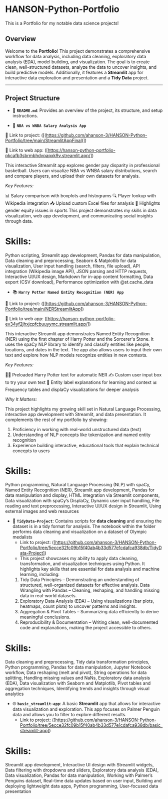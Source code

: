 # HANSON-Python-Portfolio

This is a Portfolio for my notable data science projects!


## Overview
Welcome to the **Portfolio**! This project demonstrates a comprehensive workflow for data analysis, including data cleaning, exploratory data analysis (EDA), model building, and visualization. The goal is to create clean, well-structured datasets, analyze the data to uncover insights, and build predictive models. Additionally, it features a **Streamlit** app for interactive data exploration and presentation and a **Tidy Data** project.

---

## Project Structure

- 📄 **`README.md`**: Provides an overview of the project, its structure, and setup instructions.

- 🏀 **`NBA vs WNBA Salary Analysis App`**
  
🔗 Link to project: ([(https://github.com/ahanson-3/HANSON-Python-Portfolio/tree/main/StreamlitAppFinal)])

🔗 Link to web app: ([https://hanson-python-portfolio-pkcafb3sbrmbhdvpapxk9v.streamlit.app/])

This interactive Streamlit app explores gender pay disparity in professional basketball. Users can visualize NBA vs WNBA salary distributions, search and compare players, and upload their own datasets for analysis.

*Key Features:*

📊 Salary comparison with boxplots and histograms
🔍 Player lookup with Wikipedia integration
📥 Upload custom Excel files for analysis
💬 Highlights gender equity issues in sports
This project demonstrates my skills in data visualization, web app development, and communicating social insights through data.

# Skills: 
Python scripting,
Streamlit app development,
Pandas for data manipulation,
Data cleaning and preprocessing,
Seaborn & Matplotlib for data visualization,
User input handling (search, filters, file upload),
API integration (Wikipedia image API),
JSON parsing and HTTP requests,
Interactive UI/UX design,
Markdown for in-app content formatting,
Data export (CSV download),
Performance optimization with @st.cache_data

- 📚 **`Harry Potter Named Entity Recognition (NER) App`**
  
🔗 Link to project: ([[https://github.com/ahanson-3/HANSON-Python-Portfolio/tree/main/NERStreamlitApp])

🔗 Link to web app: ([https://hanson-python-portfolio-ev34yf2jhxjcpfcbuuyymc.streamlit.app/])

This interactive Streamlit app demonstrates Named Entity Recognition (NER) using the first chapter of Harry Potter and the Sorcerer's Stone. It uses the spaCy NLP library to identify and classify entities like people, locations, and dates in the text. The app also allows users to input their own text and explore how NLP models recognize entities in new contexts.


*Key Features:*

🧙‍♂️ Preloaded Harry Potter text for automatic NER
✍️ Custom user input box to try your own text
🧠 Entity label explanations for learning and context
📊 Frequency tables and displaCy visualizations for deeper analysis

*Why It Matters:*

This project highlights my growing skill set in Natural Language Processing, interactive app development with Streamlit, and data presentation. It complements the rest of my portfolio by showing:
1. Proficiency in working with real-world unstructured data (text)
2. Understanding of NLP concepts like tokenization and named entity recognition
3. Experience building interactive, educational tools that explain technical concepts to users

# Skills:
Python programming,
Natural Language Processing (NLP) with spaCy,
Named Entity Recognition (NER),
Streamlit app development,
Pandas for data manipulation and display,
HTML integration via Streamlit components,
Data visualization with spaCy’s DisplaCy,
Dynamic user input handling,
File reading and text preprocessing,
Interactive UI/UX design in Streamlit,
Using external images and web resources

- 🧹 **`TidyData-Project`**: Contains scripts for **data cleaning** and ensuring the dataset is in a tidy format for analysis. The notebook within the folder performs data cleaning and visualization on a dataset of Olympic medalists
    - Link to project:  ([https://github.com/ahanson-3/HANSON-Python-Portfolio/tree/5ecce32fc09b15f40ab4b33d577e1cdafca938db/TidyData-Project])
    - This project showcases my ability to apply data cleaning, transformation, and visualization techniques using Python. It highlights key skills that are essential for data analysis and machine learning, including:
    1. Tidy Data Principles – Demonstrating an understanding of structured, well-organized datasets for effective analysis.
Data Wrangling with Pandas – Cleaning, reshaping, and handling missing data in real-world datasets.
    2. Exploratory Data Analysis (EDA) – Using visualizations (bar plots, heatmaps, count plots) to uncover patterns and insights.
    3. Aggregation & Pivot Tables – Summarizing data efficiently to derive meaningful conclusions.
    4. Reproducibility & Documentation – Writing clean, well-documented code and explanations, making the project accessible to others.

# Skills:
Data cleaning and preprocessing,
Tidy data transformation principles,
Python programming,
Pandas for data manipulation,
Jupyter Notebook workflow,
Data reshaping (melt and pivot),
String operations for data splitting,
Handling missing values and NaNs,
Exploratory data analysis (EDA),
Data visualization with Seaborn and Matplotlib,
Pivot tables and aggregation techniques,
Identifying trends and insights through visual analytics

- 🌐 **`basic_streamlit-app`**: A basic **Streamlit** app that allows for interactive data visualization and exploration. This app focuses on Palmer Penguin data and allows you to filter to explore different results.
    - Link to project:  ([https://github.com/ahanson-3/HANSON-Python-Portfolio/tree/5ecce32fc09b15f40ab4b33d577e1cdafca938db/basic_streamlit-app])

# Skills:
Streamlit app development,
Interactive UI design with Streamlit widgets,
Data filtering with dropdowns and sliders,
Exploratory data analysis (EDA),
Data visualization,
Pandas for data manipulation,
Working with Palmer’s Penguins dataset,
Real-time data updates based on user input,
Building and deploying lightweight data apps,
Python programming,
User-focused data presentation

